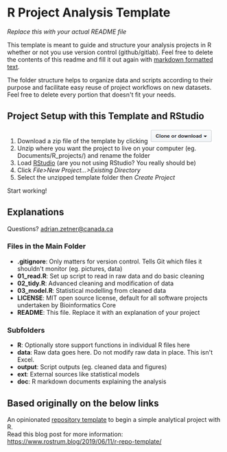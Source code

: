 # R Project Analysis Template
_Replace this with your actual README file_

This template is meant to guide and structure your analysis projects in R whether or not you use version control (github/gitlab). Feel free to delete the contents of this readme and fill it out again with [markdown formatted text](https://github.com/adam-p/markdown-here/wiki/Markdown-Cheatsheet).

The folder structure helps to organize data and scripts according to their purpose and facilitate easy reuse of project workflows on new datasets. Feel free to delete every portion that doesn't fit your needs.

## Project Setup with this Template and RStudio

1. Download a zip file of the template by clicking ![](https://raw.githubusercontent.com/TheZetner/picturehosting/master/clone-or-download.png)  
2. Unzip where you want the project to live on your computer (eg. Documents/R_projects/) and rename the folder  
3. Load [RStudio](https://www.rstudio.com/) (are you not using RStudio? You really should be)  
4. Click _File>New Project...>Existing Directory_  
5. Select the unzipped template folder then _Create Project_  

Start working!

## Explanations

Questions? [adrian.zetner@canada.ca](mailto:adrian.zetner@canada.ca)

### Files in the Main Folder

* **.gitignore**: Only matters for version control. Tells Git which files it shouldn't monitor (eg. pictures, data)  
* **01_read.R**: Set up script to read in raw data and do basic cleaning  
* **02_tidy.R**: Advanced cleaning and modification of data  
* **03_model.R**: Statistical modelling from cleaned data
* **LICENSE**: MIT open source license, default for all software projects undertaken by Bioinformatics Core  
* **README**: This file. Replace it with an explanation of your project  

### Subfolders  

* **R**: Optionally store support functions in individual R files here  
* **data**: Raw data goes here. Do not modify raw data in place. This isn't Excel.  
* **output**: Script outputs (eg. cleaned data and figures)  
* **ext**: External sources like statistical models  
* **doc**: R markdown documents explaining the analysis

## Based originally on the below links
An opinionated [repository template](https://github.blog/2019-06-06-generate-new-repositories-with-repository-templates/)
to begin a simple analytical project with R.  
Read this blog post for more information: https://www.rostrum.blog/2019/06/11/r-repo-template/
